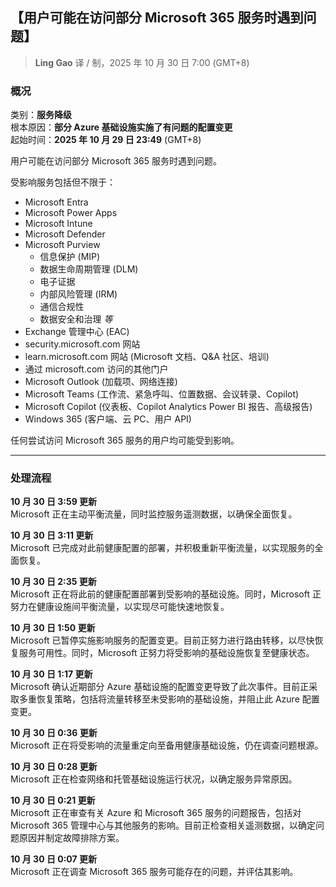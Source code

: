 ## 【用户可能在访问部分 Microsoft 365 服务时遇到问题】

> **Ling Gao** 译 / 制，2025 年 10 月 30 日 7:00 (GMT+8)

### 概况

类别：**服务降级**  
根本原因：**部分 Azure 基础设施实施了有问题的配置变更**  
起始时间：**2025 年 10 月 29 日 23:49** (GMT+8)

用户可能在访问部分 Microsoft 365 服务时遇到问题。

受影响服务包括但不限于：

- Microsoft Entra
- Microsoft Power Apps
- Microsoft Intune
- Microsoft Defender
- Microsoft Purview
	- 信息保护 (MIP)
	- 数据生命周期管理 (DLM)
	- 电子证据
	- 内部风险管理 (IRM)
	- 通信合规性
	- 数据安全和治理 *等*
- Exchange 管理中心 (EAC)
- security.microsoft.com 网站
- learn.microsoft.com 网站 (Microsoft 文档、Q&A 社区、培训)
- 通过 microsoft.com 访问的其他门户
- Microsoft Outlook (加载项、网络连接)
- Microsoft Teams (工作流、紧急呼叫、位置数据、会议转录、Copilot)
- Microsoft Copilot (仪表板、Copilot Analytics Power BI 报告、高级报告)
- Windows 365 (客户端、云 PC、用户 API)

任何尝试访问 Microsoft 365 服务的用户均可能受到影响。

---
### 处理流程

**10 月 30 日 3:59 更新**  
Microsoft 正在主动平衡流量，同时监控服务遥测数据，以确保全面恢复。

**10 月 30 日 3:11 更新**  
Microsoft 已完成对此前健康配置的部署，并积极重新平衡流量，以实现服务的全面恢复。

**10 月 30 日 2:35 更新**  
Microsoft 正在将此前的健康配置部署到受影响的基础设施。同时，Microsoft 正努力在健康设施间平衡流量，以实现尽可能快速地恢复。

**10 月 30 日 1:50 更新**  
Microsoft 已暂停实施影响服务的配置变更。目前正努力进行路由转移，以尽快恢复服务可用性。同时，Microsoft 正努力将受影响的基础设施恢复至健康状态。

**10 月 30 日 1:17 更新**  
Microsoft 确认近期部分 Azure 基础设施的配置变更导致了此次事件。目前正采取多重恢复策略，包括将流量转移至未受影响的基础设施，并阻止此 Azure 配置变更。

**10 月 30 日 0:36 更新**  
Microsoft 正在将受影响的流量重定向至备用健康基础设施，仍在调查问题根源。

**10 月 30 日 0:28 更新**  
Microsoft 正在检查网络和托管基础设施运行状况，以确定服务异常原因。

**10 月 30 日 0:21 更新**  
Microsoft 正在审查有关 Azure 和 Microsoft 365 服务的问题报告，包括对 Microsoft 365 管理中心与其他服务的影响。目前正检查相关遥测数据，以确定问题原因并制定故障排除方案。

**10 月 30 日 0:07 更新**  
Microsoft 正在调查 Microsoft 365 服务可能存在的问题，并评估其影响。